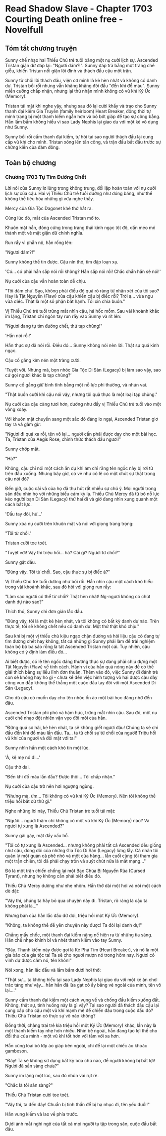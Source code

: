 # Read Shadow Slave - Chapter 1703 Courting Death online free - Novelfull

## Tóm tắt chương truyện

Sunny chế nhạo hai Thiếu Chủ trẻ tuổi bằng một nụ cười lịch sự. Ascended Tristan giận dữ đáp lại: "Ngươi dám?!". Sunny đáp trả bằng một tràng chế giễu, khiến Tristan nổi giận lôi đình và thách đấu cậu một trận.

Sunny từ chối lời thách đấu, viện cớ mình là kẻ hèn nhát và không có danh dự. Tristan bối rối nhưng vẫn khăng khăng đòi đấu "đến khi đổ máu". Sunny miễn cưỡng chấp nhận, nhưng lại thú nhận mình không có vũ khí Ký Ức (Memory).

Tristan tái mặt khi nghe vậy, nhưng sau đó lại cười khẩy và trao cho Sunny thanh đại kiếm Gia Truyền (family heirloom) Heart Breaker, đồng thời tự mình trang bị một thanh kiếm ngắn hơn và bỏ bớt giáp để tạo sự công bằng. Hắn lẩm bẩm không hiểu vì sao Lady Nephis lại giao du với một kẻ vô dụng như Sunny.

Sunny bối rối cầm thanh đại kiếm, tự hỏi tại sao người thách đấu lại cung cấp vũ khí cho mình. Tristan xông lên tấn công, và trận đấu bắt đầu trước sự chứng kiến của đám đông.

## Toàn bộ chương

### Chương 1703 Tự Tìm Đường Chết

Lời nói của Sunny lơ lửng trong không trung, đối lập hoàn toàn với nụ cười lịch sự của cậu. Hai vị Thiếu Chủ trẻ tuổi dường như đóng băng, như thể không thể tiêu hóa những gì vừa nghe thấy.

Mercy của Gia Tộc Dagonet khẽ thở hắt ra.

Cùng lúc đó, mắt của Ascended Tristan mở to.

Khuôn mặt hắn, đông cứng trong trạng thái kinh ngạc tột độ, dần méo mó thành một vẻ mặt giận dữ chính nghĩa.

Run rẩy vì phẫn nộ, hắn rống lên:

"Ngươi dám?!"

Sunny không thể tin được. Cậu nín thở, tim đập loạn xạ.

'Có... có phải hắn sắp nói rồi không? Hắn sắp nói rồi! Chắc chắn hắn sẽ nói!'

Nụ cười của cậu vẫn hoàn toàn dễ chịu.

"Tôi dám chứ. Sao, không phải điều đó quá rõ ràng từ nhận xét của tôi sao? Hay là Tật Nguyền (Flaw) của cậu khiến cậu bị điếc rồi? Trời ạ... vừa ngu vừa điếc. Thật là một số phận bất hạnh. Tôi xin chia buồn."

Vị Thiếu Chủ trẻ tuổi trừng mắt nhìn cậu, há hốc mồm. Sau vài khoảnh khắc im lặng, Tristan chỉ ngón tay run rẩy vào Sunny và rít lên:

"Ngươi đang tự tìm đường chết, thứ tạp chủng!"

'Hắn nói rồi!'

Hắn thực sự đã nói rồi. Điều đó... Sunny không nói nên lời. Thật sự quá kinh ngạc.

Cậu cố gắng kìm nén một tràng cười.

'Tuyệt vời. Nhưng mà, bọn nhóc Gia Tộc Di Sản (Legacy) bị làm sao vậy, sao cứ gọi người khác là tạp chủng?’

Sunny cố gắng giữ bình tĩnh bằng một nỗ lực phi thường, và nhún vai.

"Thật buồn cười khi cậu nói vậy, nhưng tôi quả thực là một loại tạp chủng."

Nụ cười của cậu càng tươi hơn, dường như đẩy vị Thiếu Chủ trẻ tuổi vào một vòng xoáy.

Với khuôn mặt chuyển sang một sắc đỏ đáng lo ngại, Ascended Tristan giơ tay ra và gầm gừ:

"Ngươi đi quá xa rồi, tên vô lại... ngươi cần phải được dạy cho một bài học. Ta, Tristan của Aegis Rose, chính thức thách đấu ngươi!"

Sunny chớp mắt.

"Hả?"

Không, cậu chỉ nói một cách ẩn dụ khi ám chỉ rằng tên ngốc này bị rơi từ trên đầu xuống. Nhưng bây giờ, có vẻ như có lẽ có một chút sự thật trong câu nói đó?

Đến giờ, cuộc cãi vã của họ đã thu hút rất nhiều sự chú ý. Mọi người trong sân đều nhìn họ với những biểu cảm kỳ lạ. Thiếu Chủ Mercy đã từ bỏ nỗ lực kéo người bạn Di Sản (Legacy) thứ hai đi và giờ đang nhìn xung quanh một cách bất lực.

'Đấu tay đôi, hử...'

Sunny xóa nụ cười trên khuôn mặt và nói với giọng trang trọng:

"Tôi từ chối."

Tristan cười toe toét.

"Tuyệt vời! Vậy thì triệu hồi... hả? Cái gì? Ngươi từ chối?"

Sunny gật đầu.

"Đúng vậy. Tôi từ chối. Sao, cậu thực sự bị điếc à?"

Vị Thiếu Chủ trẻ tuổi dường như bối rối. Hắn nhìn cậu một cách khó hiểu trong vài khoảnh khắc, sau đó hỏi với giọng run rẩy:

"Làm sao ngươi có thể từ chối? Thật hèn nhát! Ng-ngươi không có chút danh dự nào sao?"

Thích thú, Sunny chỉ đơn giản lắc đầu.

"Đúng vậy, tôi là một kẻ hèn nhát, và tôi không có bất kỳ danh dự nào. Trên thực tế, tôi sẽ không chết nếu có danh dự. Một thứ thật khó chịu."

Sau khi bị một vị thiếu chủ kiêu ngạo chặn đường và hỏi liệu cậu có đang tự tìm đường chết hay không, tất cả những gì Sunny phải làm để trải nghiệm toàn bộ bộ ba sáo rỗng là tát Ascended Tristan một cái. Tuy nhiên, cậu không có ý định làm điều đó...

Ai biết được, có lẽ tên ngốc đáng thương thực sự đang phải chịu đựng một Tật Nguyền (Flaw) về tính cách. Hành vi của hắn quá nóng nảy để có thể giải thích bằng sự liều lĩnh đơn thuần. Thêm vào đó, việc Sunny đi đánh trẻ con sẽ không hay ho gì - chưa kể đến việc hình tượng vô hại được cậu dày công vun đắp không thể thắng một cuộc đấu tay đôi với một Ascended Di Sản (Legacy).

Cho dù cậu có muốn dạy cho tên nhóc ồn ào một bài học đáng nhớ đến đâu.

Ascended Tristan phì phò và hậm hực, trừng mắt nhìn cậu. Sau đó, một nụ cười chế nhạo đột nhiên vặn vẹo đôi môi của hắn.

"Đừng quá sợ hãi, kẻ hèn nhát, ta sẽ không giết ngươi đâu! Chúng ta sẽ chỉ đấu đến khi đổ máu lần đầu. Ta... ta từ chối sự từ chối của ngươi! Triệu hồi vũ khí của ngươi và đối mặt với ta!"

Sunny nhìn hắn một cách khó tin một lúc.

'À, kệ mẹ nó đi...'

Cậu thở dài.

"Đến khi đổ máu lần đầu? Được thôi... Tôi chấp nhận."

Nụ cười của cậu trở nên hơi ngượng ngùng.

"Nhưng mà, ừm... Tôi không có vũ khí Ký Ức (Memory). Nên tôi không thể triệu hồi bất cứ thứ gì."

Nghe những lời này, Thiếu Chủ Tristan trẻ tuổi tái mặt:

"Ngươi... ngươi thậm chí không có một vũ khí Ký Ức (Memory) nào? Và ngươi tự xưng là Ascended?"

Sunny gãi gáy, mặt đầy xấu hổ.

"Tôi có tự xưng là Ascended... nhưng không phải tất cả Ascended đều giống như cậu, dòng dõi của những Gia Tộc Di Sản (Legacy) lừng lẫy. Cá nhân tôi quản lý một quán cà phê nhỏ và một cửa hàng... lần cuối cùng tôi tham gia một trận chiến, tôi đã phải chạy trốn và suýt chút nữa là mất mạng..."

Đó là một trận chiến chống lại một Bạo Chúa Bị Nguyền Rủa (Cursed Tyrant), nhưng họ không cần phải biết điều đó.

Thiếu Chủ Mercy dường như nhẹ nhõm. Hắn thở dài một hơi và nói một cách dè dặt:

"Vậy thì, chúng ta hãy bỏ qua chuyện này đi. Tristan, rõ ràng là cậu ta không phải là..."

Nhưng bạn của hắn lắc đầu dữ dội, triệu hồi một Ký Ức (Memory).

"Không, ta không thể để yên chuyện này được! Ta đòi lại danh dự!"

Chẳng mấy chốc, một thanh đại kiếm nặng nề hiện ra từ những tia sáng. Hắn chế nhạo khinh bỉ và nhét thanh kiếm vào tay Sunny.

"Đây. Thanh kiếm này được gọi là Kẻ Phá Tim (Heart Breaker), và nó là một gia bảo của gia tộc ta! Ta sẽ cho ngươi mượn nó trong hôm nay. Ngươi có vinh dự được cầm nó, tên khốn!"

Nói xong, hắn lắc đầu và lẩm bẩm dưới hơi thở:

"Thật sự... ta không hiểu tại sao Lady Nephis lại giao du với một kẻ ăn chơi trác táng như vậy... hắn hẳn đã lừa gạt cô ấy bằng vẻ ngoài của mình, tên vô lại...."

Sunny cầm thanh đại kiếm một cách vụng về và chống đầu kiếm xuống đất. Không, thật sự, tình huống này là gì vậy? Tại sao người đã thách đấu cậu lại cung cấp cho cậu một vũ khí mạnh mẽ để chiến đấu trong cuộc đấu đó? Thiếu Chủ Tristan có thực sự vô não không?

Đồng thời, chàng trai trẻ kia triệu hồi một Ký Ức (Memory) khác, lần này là một thanh kiếm tay nhẹ hơn nhiều. Nhìn bề ngoài, hắn đang tạo lợi thế cho đối thủ của mình - một vũ khí tốt hơn với tầm với xa hơn.

Hắn cũng loại bỏ lớp áo giáp bên ngoài, chỉ để lại một chiếc áo khoác gambeson.

"Đây! Ta sẽ không sử dụng bất kỳ bùa chú nào, để ngươi không bị bất lợi! Ngươi đã sẵn sàng chưa?"

Sunny im lặng một lúc, sau đó nhún vai rụt rè.

"Chắc là tôi sẵn sàng?"

Thiếu Chủ Tristan cười toe toét.

"Vậy thì, ta đến đây! Chuẩn bị tinh thần để bị hạ nhục đi, tên yếu đuối!"

Hắn vung kiếm và lao về phía trước.

Dưới ánh mắt nghi ngờ của tất cả mọi người tụ tập trong sân, cuộc đấu bắt đầu.